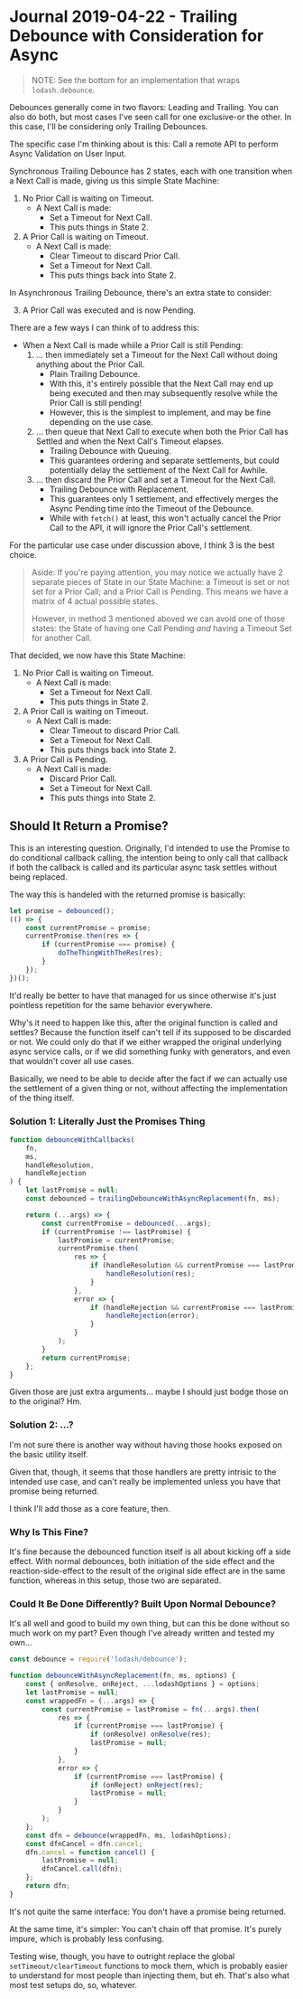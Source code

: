 Journal 2019-04-22 - Trailing Debounce with Consideration for Async
===================================================================

> NOTE: See the bottom for an implementation that wraps `lodash.debounce`.

Debounces generally come in two flavors: Leading and Trailing.  You can also do both, but most cases I've seen call for one exclusive-or the other.  In this case, I'll be considering only Trailing Debounces.

The specific case I'm thinking about is this: Call a remote API to perform Async Validation on User Input.

Synchronous Trailing Debounce has 2 states, each with one transition when a Next Call is made, giving us this simple State Machine:

1. No Prior Call is waiting on Timeout.
    - A Next Call is made:
        - Set a Timeout for Next Call.
        - This puts things in State 2.
2. A Prior Call is waiting on Timeout.
    - A Next Call is made:
        - Clear Timeout to discard Prior Call.
        - Set a Timeout for Next Call.
        - This puts things back into State 2.

In Asynchronous Trailing Debounce, there's an extra state to consider:

3. A Prior Call was executed and is now Pending.

There are a few ways I can think of to address this:

- When a Next Call is made whiile a Prior Call is still Pending:
    1. ... then immediately set a Timeout for the Next Call without doing anything about the Prior Call.
        - Plain Trailing Debounce.
        - With this, it's entirely possible that the Next Call may end up being executed and then may subsequently resolve while the Prior Call is still pending!
        - However, this is the simplest to implement, and may be fine depending on the use case.
    2. ... then queue that Next Call to execute when both the Prior Call has Settled and when the Next Call's Timeout elapses.
        - Trailing Debounce with Queuing.
        - This guarantees ordering and separate settlements, but could potentially delay the settlement of the Next Call for Awhile.
    3. ... then discard the Prior Call and set a Timeout for the Next Call.
        - Trailing Debounce with Replacement.
        - This guarantees only 1 settlement, and effectively merges the Async Pending time into the Timeout of the Debounce.
        - While with `fetch()` at least, this won't actually cancel the Prior Call to the API, it will ignore the Prior Call's settlement.

For the particular use case under discussion above, I think 3 is the best choice.

> Aside: If you're paying attention, you may notice we actually have 2 separate pieces of State in our State Machine: a Timeout is set or not set for a Prior Call; and a Prior Call is Pending.  This means we have a matrix of 4 actual possible states.
>
> However, in method 3 mentioned aboved we can avoid one of those states: the State of having one Call Pending _and_ having a Timeout Set for another Call.

That decided, we now have this State Machine:

1. No Prior Call is waiting on Timeout.
    - A Next Call is made:
        - Set a Timeout for Next Call.
        - This puts things in State 2.
2. A Prior Call is waiting on Timeout.
    - A Next Call is made:
        - Clear Timeout to discard Prior Call.
        - Set a Timeout for Next Call.
        - This puts things back into State 2.
3. A Prior Call is Pending.
    - A Next Call is made:
        - Discard Prior Call.
        - Set a Timeout for Next Call.
        - This puts things into State 2.



## Should It Return a Promise?

This is an interesting question.  Originally, I'd intended to use the Promise to do conditional callback calling, the intention being to only call that callback if both the callback is called and its particular async task settles without being replaced.

The way this is handeled with the returned promise is basically:

```js
let promise = debounced();
(() => {
    const currentPromise = promise;
    currentPromise.then(res => {
        if (currentPromise === promise) {
            doTheThingWithTheRes(res);
        }
    });
})();
```

It'd really be better to have that managed for us since otherwise it's just pointless repetition for the same behavior everywhere.

Why's it need to happen like this, after the original function is called and settles?  Because the function itself can't tell if its supposed to be discarded or not.  We could only do that if we either wrapped the original underlying async service calls, or if we did something funky with generators, and even that wouldn't cover all use cases.

Basically, we need to be able to decide after the fact if we can actually use the settlement of a given thing or not, without affecting the implementation of the thing itself.


### Solution 1: Literally Just the Promises Thing

```js
function debounceWithCallbacks(
    fn,
    ms,
    handleResolution,
    handleRejection
) {
    let lastPromise = null;
    const debounced = trailingDebounceWithAsyncReplacement(fn, ms);

    return (...args) => {
        const currentPromise = debounced(...args);
        if (currentPromise !== lastPromise) {
            lastPromise = currentPromise;
            currentPromise.then(
                res => {
                    if (handleResolution && currentPromise === lastPromise) {
                        handleResolution(res);
                    }
                },
                error => {
                    if (handleRejection && currentPromise === lastPromise) {
                        handleRejection(error);
                    }
                }
            );
        }
        return currentPromise;
    };
}
```

Given those are just extra arguments... maybe I should just bodge those on to the original?   Hm.


### Solution 2: ...?

I'm not sure there is another way without having those hooks exposed on the basic utility itself.

Given that, though, it seems that those handlers are pretty intrisic to the intended use case, and can't really be implemented unless you have that promise being returned.

I think I'll add those as a core feature, then.


### Why Is This Fine?

It's fine because the debounced function itself is all about kicking off a side effect.  With normal debounces, both initiation of the side effect and the reaction-side-effect to the result of the original side effect are in the same function, whereas in this setup, those two are separated.


### Could It Be Done Differently?  Built Upon Normal Debounce?

It's all well and good to build my own thing, but can this be done without so much work on my part?  Even though I've already written and tested my own...

```js
const debounce = require('lodash/debounce');

function debounceWithAsyncReplacement(fn, ms, options) {
    const { onResolve, onReject, ...lodashOptions } = options;
    let lastPromise = null;
    const wrappedFn = (...args) => {
        const currentPromise = lastPromise = fn(...args).then(
            res => {
                if (currentPromise === lastPromise) {
                    if (onResolve) onResolve(res);
                    lastPromise = null;
                }
            },
            error => {
                if (currentPromise === lastPromise) {
                    if (onReject) onReject(res);
                    lastPromise = null;
                }
            }
        );
    };
    const dfn = debounce(wrappedFn, ms, lodashOptions);
    const dfnCancel = dfn.cancel;
    dfn.cancel = function cancel() {
        lastPromise = null;
        dfnCancel.call(dfn);
    };
    return dfn;
}
```

It's not quite the same interface: You don't have a promise being returned.

At the same time, it's simpler: You can't chain off that promise.  It's purely impure, which is probably less confusing.

Testing wise, though, you have to outright replace the global `setTimeout/clearTimeout` functions to mock them, which is probably easier to understand for most people than injecting them, but eh.  That's also what most test setups do, so, whatever.
